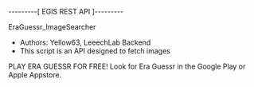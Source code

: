 ---------[  EGIS REST API  ]---------

EraGuessr_ImageSearcher
- Authors: Yellow63, LeeechLab Backend
- This script is an API designed to fetch images


PLAY ERA GUESSR FOR FREE!
Look for Era Guessr in the Google Play or Apple Appstore.
